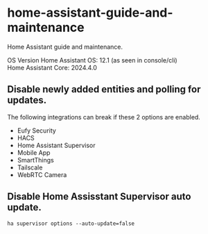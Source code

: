 # home-assistant-guide-and-maintenance
Home Assistant guide and maintenance.


OS Version Home Assistant OS: 12.1 (as seen in console/cli)  
Home Assistant Core: 2024.4.0

## Disable newly added entities and polling for updates.
The following integrations can break if these 2 options are enabled.
* Eufy Security
* HACS
* Home Assistant Supervisor
* Mobile App
* SmartThings
* Tailscale
* WebRTC Camera
## Disable Home Assisstant Supervisor auto update.
```
ha supervisor options --auto-update=false
```
